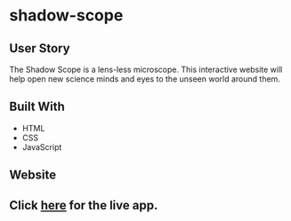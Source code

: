 # shadow-scope

## User Story

The Shadow Scope is a lens-less microscope. This interactive website will help open new science minds and eyes to the unseen world around them.

## Built With

- HTML
- CSS
- JavaScript

## Website

## Click [here](https://stasevichlab.colostate.edu/shadow-scope/) for the live app.
